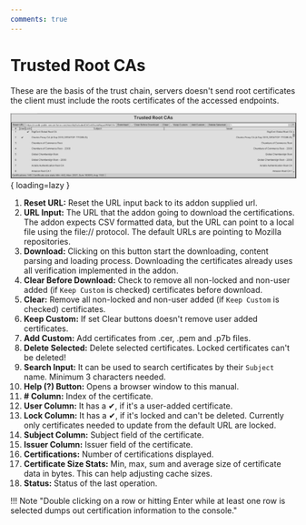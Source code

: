 ```yaml
---
comments: true
---
```


# Trusted Root CAs

These are the basis of the trust chain, servers doesn't send root certificates the client must include the roots certificates of the accessed endpoints.

![Root CAs](media/RootCAs.png){ loading=lazy }

1.  **Reset URL:** Reset the URL input back to its addon supplied url.
2.  **URL Input:** The URL that the addon going to download the certifications. 
The addon expects CSV formatted data, but the URL can point to a local file using the file:// protocol. 
The default URLs are pointing to Mozilla repositories.
3.  **Download:** Clicking on this button start the downloading, content parsing and loading process. Downloading the certificates already uses all verification implemented in the addon.
4.  **Clear Before Download:** Check to remove all non-locked and non-user added (if `Keep Custom` is checked) certificates before download.
5.  **Clear:** Remove all non-locked and non-user added (if `Keep Custom` is checked) certificates.
6.  **Keep Custom:** If set Clear buttons doesn't remove user added certificates.
7.  **Add Custom:** Add certificates from .cer, .pem and .p7b files.
8.  **Delete Selected:** Delete selected certificates. Locked certificates can't be deleted!
9.  **Search Input:** It can be used to search certificates by their `Subject` name. Minimum 3 characters needed.
10. **Help (?) Button:** Opens a browser window to this manual.
11. **# Column:** Index of the certificate.
12. **User Column:** It has a ✔, if it's a user-added certificate.
13. **Lock Column:** It has a ✔, if it's locked and can't be deleted. Currently only certificates needed to update from the default URL are locked.
14. **Subject Column:** Subject field of the certificate.
15. **Issuer Column:** Issuer field of the certificate.
16. **Certifications:** Number of certifications displayed.
17. **Certificate Size Stats:** Min, max, sum and average size of certificate data in bytes. This can help adjusting cache sizes.
18. **Status:** Status of the last operation.

!!! Note "Double clicking on a row or hitting Enter while at least one row is selected dumps out certification information to the console."
